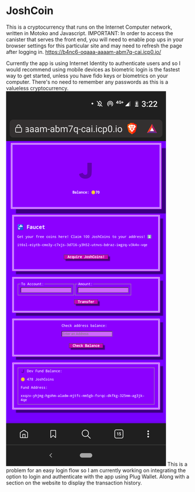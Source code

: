 # JoshCoin
This is a cryptocurrency that runs on the Internet Computer network, written in Motoko and Javascript.
IMPORTANT: In order to access the canister that serves the front end, you will need to enable pop ups in your browser settings for this particular site and may need to refresh the page after logging in.
https://b4nc6-oqaaa-aaaam-abm7q-cai.icp0.io/

Currently the app is using Internet Identity to authenticate users and so I would recommend using mobile devices as biometric login is the fastest way to get started, unless you have fido keys or biometrics on your computer. There's no need to remember any passwords as this is a valueless cryptocurrency.
![alt text](https://raw.githubusercontent.com/JoshHorosak/JoshCoin/main/JoshCoin.png)
This is a problem for an easy login flow so I am currently working on integrating the option to login and authenticate with the app using Plug Wallet. Along with a section on the website to display the transaction history.


